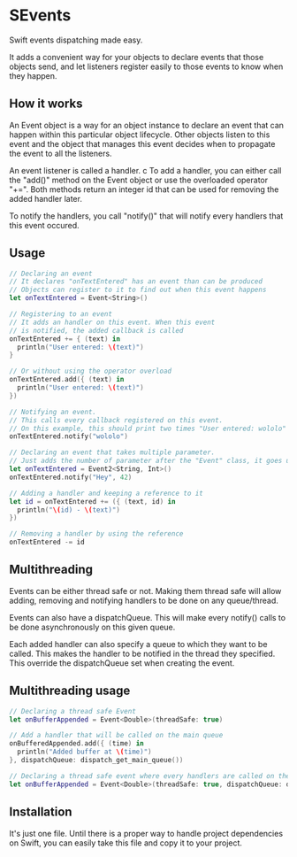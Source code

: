 SEvents
=======

Swift events dispatching made easy.

It adds a convenient way for your objects to declare events that those objects send, and let listeners register easily to those events to know when they happen.

How it works
------------

An Event object is a way for an object instance to declare an event that can happen within this particular object lifecycle. Other objects listen to this event and the object that manages this event decides when to propagate the event to all the listeners.

An event listener is called a handler.
c
To add a handler, you can either call the "add()" method on the Event object or use the overloaded operator "+=". Both methods return an integer id that can be used for removing the added handler later.

To notify the handlers, you call "notify()" that will notify every handlers that this event occured.

Usage
--------

```swift
// Declaring an event
// It declares "onTextEntered" has an event than can be produced
// Objects can register to it to find out when this event happens
let onTextEntered = Event<String>()

// Registering to an event
// It adds an handler on this event. When this event
// is notified, the added callback is called
onTextEntered += { (text) in 
  println("User entered: \(text)")
}

// Or without using the operator overload
onTextEntered.add({ (text) in
  println("User entered: \(text)")
})

// Notifying an event.
// This calls every callback registered on this event.
// On this example, this should print two times "User entered: wololo"
onTextEntered.notify("wololo")

// Declaring an event that takes multiple parameter.
// Just adds the number of parameter after the "Event" class, it goes up to 8.
let onTextEntered = Event2<String, Int>()
onTextEntered.notify("Hey", 42)

// Adding a handler and keeping a reference to it
let id = onTextEntered += ({ (text, id) in
  println("\(id) - \(text)")
})

// Removing a handler by using the reference
onTextEntered -= id
```

Multithreading
---------------

Events can be either thread safe or not. Making them thread safe will allow adding, removing and notifying handlers to be done on any queue/thread.

Events can also have a dispatchQueue. This will make every notify() calls to be done asynchronously on this given queue.

Each added handler can also specify a queue to which they want to be called. This makes the handler to be notified in the thread they specified. This override the dispatchQueue set when creating the event.

Multithreading usage
---------------

```swift
// Declaring a thread safe Event
let onBufferAppended = Event<Double>(threadSafe: true)

// Add a handler that will be called on the main queue
onBufferedAppended.add({ (time) in
  println("Added buffer at \(time)")
}, dispatchQueue: dispatch_get_main_queue())

// Declaring a thread safe event where every handlers are called on the main thread
let onBufferAppended = Event<Double>(threadSafe: true, dispatchQueue: dispatch_get_main_queue())
```

Installation
--------

It's just one file. Until there is a proper way to handle project dependencies on Swift, you can easily take this file and copy it to your project.
